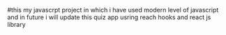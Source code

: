#this my javascrpt project in which i have used modern level of javascript and in future i will update this quiz app usring reach hooks and react js library 
